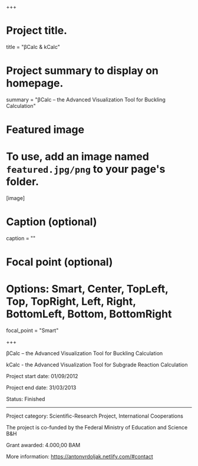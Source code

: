 +++

# Project title.
title = "βCalc & kCalc"

# Project summary to display on homepage.
summary = "βCalc – the Advanced Visualization Tool for Buckling Calculation"

# Featured image
# To use, add an image named `featured.jpg/png` to your page's folder. 
[image]
  # Caption (optional)
  caption = ""

  # Focal point (optional)
  # Options: Smart, Center, TopLeft, Top, TopRight, Left, Right, BottomLeft, Bottom, BottomRight
  focal_point = "Smart"

+++

βCalc – the Advanced Visualization Tool for Buckling Calculation

kCalc - the Advanced Visualization Tool for Subgrade Reaction Calculation

Project start date: 01/09/2012

Project end date: 31/03/2013

Status: Finished

---

Project category: Scientific-Research Project, International Cooperations

The project is co-funded by the Federal Ministry of Education and Science B&H

Grant awarded: 4.000,00 BAM

More information: https://antonvrdoljak.netlify.com/#contact
